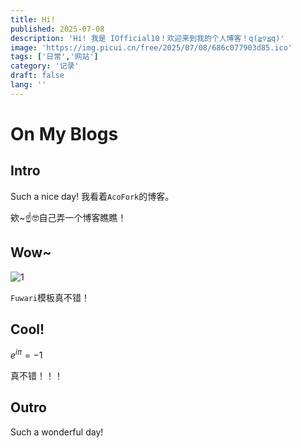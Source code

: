 ```yaml
---
title: Hi!
published: 2025-07-08
description: 'Hi! 我是 IOfficial10！欢迎来到我的个人博客！q(≧▽≦q)'
image: 'https://img.picui.cn/free/2025/07/08/686c077903d85.ico'
tags: ['日常','网站']
category: '记录'
draft: false 
lang: ''
---
```


# On My Blogs

## Intro

Such a nice day! 我看着`AcoFork`的博客。

欸~☝🤓自己弄一个博客瞧瞧！



## Wow~

![1](https://img.picui.cn/free/2025/07/08/686c06ee9797e.png)

`Fuwari`模板真不错！



## Cool!

$e^{i\pi}=-1$

真不错！！！



## Outro

Such a wonderful day!
